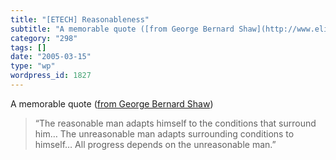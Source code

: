 ```yaml
---
title: "[ETECH] Reasonableness"
subtitle: "A memorable quote ([from George Bernard Shaw](http://www.elise.com/quotes/quotes/shawquotes.htm))"
category: "298"
tags: []
date: "2005-03-15"
type: "wp"
wordpress_id: 1827
---
```

A memorable quote ([from George Bernard Shaw](http://www.elise.com/quotes/quotes/shawquotes.htm))
> “The reasonable man adapts himself to the conditions that surround him… The unreasonable man adapts surrounding conditions to himself… All progress depends on the unreasonable man.”